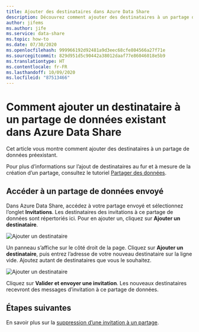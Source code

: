 ```yaml
---
title: Ajouter des destinataires dans Azure Data Share
description: Découvrez comment ajouter des destinataires à un partage de données existant dans Azure Data Share.
author: jifems
ms.author: jife
ms.service: data-share
ms.topic: how-to
ms.date: 07/30/2020
ms.openlocfilehash: 999966192d92481a9d3eec68cfe804566a27f71e
ms.sourcegitcommit: 829d951d5c90442a38012daaf77e86046018e5b9
ms.translationtype: HT
ms.contentlocale: fr-FR
ms.lasthandoff: 10/09/2020
ms.locfileid: "87513466"
---
```

# <a name="how-to-add-a-recipient-to-an-existing-data-share-in-azure-data-share"></a>Comment ajouter un destinataire à un partage de données existant dans Azure Data Share

Cet article vous montre comment ajouter des destinataires à un partage de données préexistant.

Pour plus d’informations sur l’ajout de destinataires au fur et à mesure de la création d’un partage, consultez le tutoriel [Partager des données](share-your-data.md).

## <a name="navigate-to-a-sent-data-share"></a>Accéder à un partage de données envoyé

Dans Azure Data Share, accédez à votre partage envoyé et sélectionnez l’onglet **Invitations**. Les destinataires des invitations à ce partage de données sont répertoriés ici. Pour en ajouter un, cliquez sur **Ajouter un destinataire**.

![Ajouter un destinataire](./media/how-to/how-to-add-recipients/add-recipient.png)

Un panneau s’affiche sur le côté droit de la page. Cliquez sur **Ajouter un destinataire**, puis entrez l’adresse de votre nouveau destinataire sur la ligne vide. Ajoutez autant de destinataires que vous le souhaitez.

![Ajouter un destinataire](./media/how-to/how-to-add-recipients/add-recipient-side.png)

Cliquez sur **Valider et envoyer une invitation**. Les nouveaux destinataires recevront des messages d’invitation à ce partage de données.

## <a name="next-steps"></a>Étapes suivantes
En savoir plus sur la [suppression d’une invitation à un partage](how-to-delete-invitation.md).
